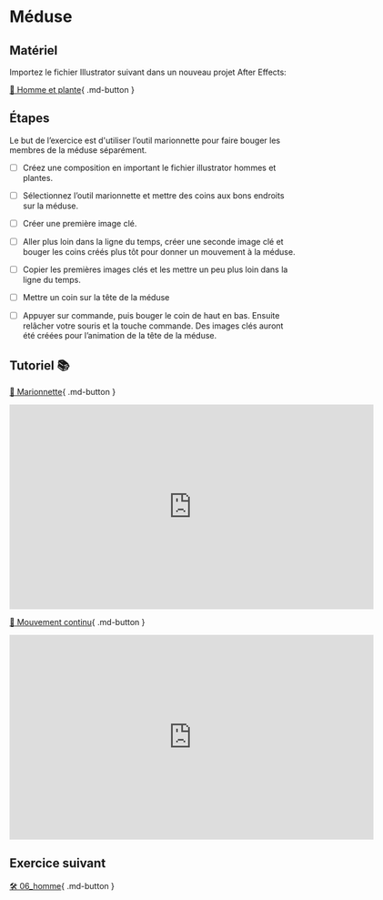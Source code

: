 # Méduse
## Matériel

Importez le fichier Illustrator suivant dans un nouveau projet After Effects:   

[📁 Homme et plante](https://cmontmorency365-my.sharepoint.com/:u:/g/personal/lora_boisvert_cmontmorency_qc_ca/ESz1fLdIdnpOmwPS67Hp6tYBaEf4S9LIdNb1Y2zBKnWtNA?e=EvDAtL){ .md-button }       

      


## Étapes
Le but de l’exercice est d'utiliser l’outil marionnette pour faire bouger les membres de la méduse séparément.     

- [ ] Créez une composition en important le fichier illustrator hommes et plantes.
- [ ] Sélectionnez l’outil marionnette et mettre des coins aux bons endroits sur la méduse.
- [ ] Créer une première image clé.
- [ ] Aller plus loin dans la ligne du temps, créer une seconde image clé et bouger les coins créés plus tôt pour donner un mouvement à la méduse.
- [ ] Copier les premières images clés et les mettre un peu plus loin dans la ligne du temps.
- [ ] Mettre un coin sur la tête de la méduse
- [ ] Appuyer sur commande, puis bouger le coin de haut en bas. Ensuite relâcher votre souris et la touche commande. Des images clés auront été créées pour l’animation de la tête de la méduse.


      


## Tutoriel 📚
[📁 Marionnette](https://cmontmorency365.sharepoint.com/:v:/s/TIM-582214-Animation2d77/EcxU1YfNI-5Jv3W-kbM47yUBnsNBxFYjq4uvBbY3ihaGLg?e=pbR8qw){ .md-button }       

<iframe src="https://cmontmorency365.sharepoint.com/sites/TIM-582214-Animation2d77/_layouts/15/embed.aspx?UniqueId=87d554cc-23cd-49ee-bf75-be91b338ef25&embed=%7B%22ust%22%3Atrue%2C%22hv%22%3A%22CopyEmbedCode%22%7D&referrer=StreamWebApp&referrerScenario=EmbedDialog.Create" width="640" height="360" frameborder="0" scrolling="no" allowfullscreen title="01_marionnette_base.mov"></iframe>
    
[📁 Mouvement continu](https://cmontmorency365.sharepoint.com/:v:/s/TIM-582214-Animation2d77/EXojd77PpYRGocpyKz4ac9MBWROuC2PqKW0SyqbcQ9k4yg?e=D0T0dR){ .md-button }       

<iframe src="https://cmontmorency365.sharepoint.com/sites/TIM-582214-Animation2d77/_layouts/15/embed.aspx?UniqueId=be77237a-a5cf-4684-a1ca-722b3e1a73d3&embed=%7B%22ust%22%3Atrue%2C%22hv%22%3A%22CopyEmbedCode%22%7D&referrer=StreamWebApp&referrerScenario=EmbedDialog.Create" width="640" height="360" frameborder="0" scrolling="no" allowfullscreen title="04_enregistrement_du_mouvement_en_continue.mov"></iframe>

      


## Exercice suivant
[🛠️ 06_homme](06_homme.md){ .md-button }       
